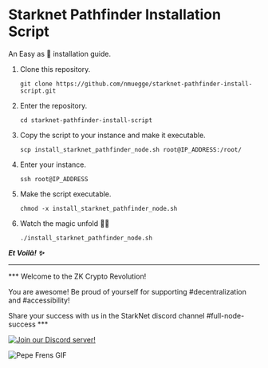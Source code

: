 # Starknet Pathfinder Installation Script

An Easy as 🥧 installation guide.

1. Clone this repository.
    
    ```console
    git clone https://github.com/nmuegge/starknet-pathfinder-install-script.git
    ```
    
2. Enter the repository.

    ```console
    cd starknet-pathfinder-install-script
    ```
    
3. Copy the script to your instance and make it executable.

    ```console
    scp install_starknet_pathfinder_node.sh root@IP_ADDRESS:/root/
    ```
      
4. Enter your instance.

    ```console
    ssh root@IP_ADDRESS
    ```

5. Make the script executable.

    ```console
    chmod -x install_starknet_pathfinder_node.sh
    ```

      
6. Watch the magic unfold 🧙‍🪄 

    ```console
    ./install_starknet_pathfinder_node.sh
    ```
       

***Et Voilà! ✨***

------

*** Welcome to the ZK Crypto Revolution!

You are awesome! Be proud of yourself for supporting #decentralization and #accessibility! 

Share your success with us in the StarkNet discord channel #full-node-success ***

[![Join our Discord server!](https://invidget.switchblade.xyz/Fx6zFE7n?theme=light)](https://discord.gg/Fx6zFE7n)

![Pepe Frens GIF](https://c.tenor.com/3EfJ246BYTEAAAAC/frens-pepe.gif)

